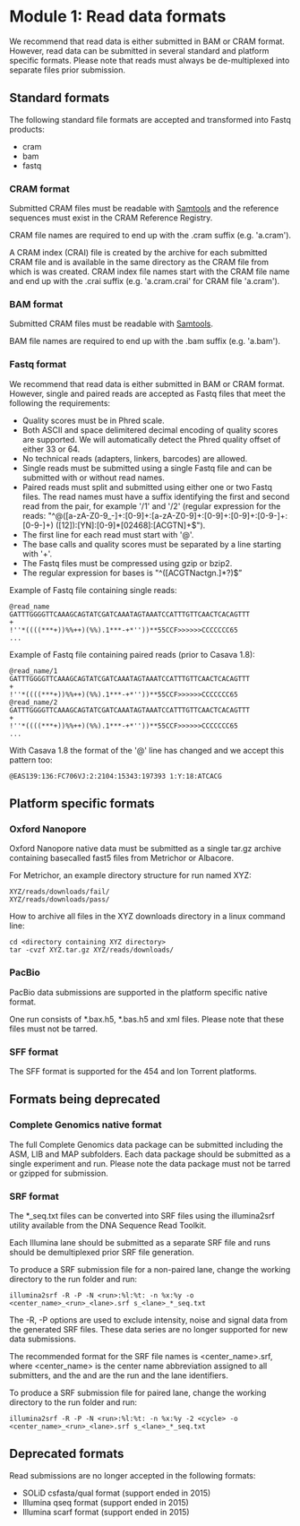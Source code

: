 # Module 1: Read data formats

We recommend that read data is either submitted in BAM or CRAM format. However,
read data can be submitted in several standard and platform specific formats.
Please note that reads must always be de-multiplexed into separate files prior submission.

## Standard formats

The following standard file formats are accepted and transformed into Fastq products:
- cram
- bam
- fastq

### CRAM format

Submitted CRAM files must be readable with [Samtools](http://www.htslib.org/)
and the reference sequences must exist in the CRAM Reference Registry.

CRAM file names are required to end up with the .cram suffix (e.g. 'a.cram').

A CRAM index (CRAI) file is created by the archive for each submitted CRAM file and is available in
the same directory as the CRAM file from which is was created. CRAM index file names 
start with the CRAM file name and end up with the .crai suffix (e.g. 'a.cram.crai' for CRAM file 'a.cram').

### BAM format

Submitted CRAM files must be readable with [Samtools](http://www.htslib.org/).

BAM file names are required to end up with the .bam suffix (e.g. 'a.bam').

### Fastq format

We recommend that read data is either submitted in BAM or CRAM format. 
However, single and paired reads are accepted as Fastq files that meet the following the requirements:

- Quality scores must be in Phred scale. 
- Both ASCII and space delimitered decimal encoding of quality scores are supported. We will automatically detect the Phred quality offset of either 33 or 64.
- No technical reads (adapters, linkers, barcodes) are allowed.
- Single reads must be submitted using a single Fastq file and can be submitted with or without read names.
- Paired reads must split and submitted using either one or two Fastq files. The read names must have a suffix identifying the first and second read from the pair, for example '/1' and '/2' (regular expression for the reads: "^@([a-zA-Z0-9_-]+:[0-9]+:[a-zA-Z0-9]+:[0-9]+:[0-9]+:[0-9-]+:[0-9-]+) ([12]):[YN]:[0-9]*[02468]:[ACGTN]+$").
- The first line for each read must start with '@'.
- The base calls and quality scores must be separated by a line starting with '+'.
- The Fastq files must be compressed using gzip or bzip2.
- The regular expression for bases is "^([ACGTNactgn.]*?)$”

Example of Fastq file containing single reads:

```
@read_name
GATTTGGGGTTCAAAGCAGTATCGATCAAATAGTAAATCCATTTGTTCAACTCACAGTTT
+
!''*((((***+))%%++)(%%).1***-+*''))**55CCF>>>>>>CCCCCCC65
...
```

Example of Fastq file containing paired reads (prior to Casava 1.8):

```
@read_name/1
GATTTGGGGTTCAAAGCAGTATCGATCAAATAGTAAATCCATTTGTTCAACTCACAGTTT
+
!''*((((***+))%%++)(%%).1***-+*''))**55CCF>>>>>>CCCCCCC65
@read_name/2
GATTTGGGGTTCAAAGCAGTATCGATCAAATAGTAAATCCATTTGTTCAACTCACAGTTT
+
!''*((((***+))%%++)(%%).1***-+*''))**55CCF>>>>>>CCCCCCC65
...
```

With Casava 1.8 the format of the '@' line has changed and we accept this pattern too:

```
@EAS139:136:FC706VJ:2:2104:15343:197393 1:Y:18:ATCACG
```

## Platform specific formats

### Oxford Nanopore

Oxford Nanopore native data must be submitted as a single tar.gz 
archive containing basecalled fast5 files from Metrichor or Albacore.

For Metrichor, an example directory structure for run named XYZ: 

```
XYZ/reads/downloads/fail/
XYZ/reads/downloads/pass/
```

How to archive all files in the XYZ downloads directory in a linux command line:

```
cd <directory containing XYZ directory>
tar -cvzf XYZ.tar.gz XYZ/reads/downloads/
```

### PacBio

PacBio data submissions are supported in the platform specific native format. 

One run consists of *.bax.h5, *.bas.h5 and xml files. Please note that these files must not be tarred.

### SFF format

The SFF format is supported for the 454 and Ion Torrent platforms.

## Formats being deprecated

### Complete Genomics native format

The full Complete Genomics data package can be submitted including the ASM, LIB and MAP 
subfolders. Each data package should be submitted as a single experiment and run. Please 
note the data package must not be tarred or gzipped for submission.

### SRF format

The *_seq.txt files can be converted into SRF files using the illumina2srf utility available 
from the DNA Sequence Read Toolkit.

Each Illumina lane should be submitted as a separate SRF file and runs should be demultiplexed 
prior SRF file generation.

To produce a SRF submission file for a non-paired lane, change the working directory to the run
folder and run:

```
illumina2srf -R -P -N <run>:%l:%t: -n %x:%y -o <center_name>_<run>_<lane>.srf s_<lane>_*_seq.txt
 ```

The -R, -P options are used to exclude intensity, noise and signal data from the generated SRF files.
These data series are no longer supported for new data submissions.

The recommended format for the SRF file names is <center_name>_<run>_<lane>.srf, where <center_name> 
is the center name abbreviation assigned to all submitters, and the <run> and <lane> are the run and
the lane identifiers.

To produce a SRF submission file for paired lane, change the working directory to the run folder and run:

```
illumina2srf -R -P -N <run>:%l:%t: -n %x:%y -2 <cycle> -o <center_name>_<run>_<lane>.srf s_<lane>_*_seq.txt
```

## Deprecated formats

Read submissions are no longer accepted in the following formats: 

- SOLiD csfasta/qual format (support ended in 2015)
- Illumina qseq format (support ended in 2015)
- Illumina scarf format (support ended in 2015)
